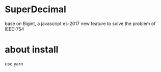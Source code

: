 # SuperDecimal
base on Bigint, a javascript es-2017 new feature to solve the problem of IEEE-754

# about install
use yarn
